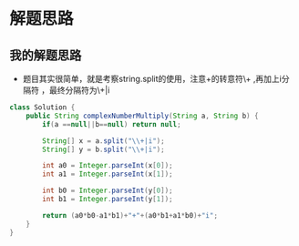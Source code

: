 # 解题思路

## 我的解题思路
- 题目其实很简单，就是考察string.split的使用，注意+的转意符\\+ ,再加上i分隔符 ，最终分隔符为\\+|i


```java
class Solution {
    public String complexNumberMultiply(String a, String b) {
        if(a ==null||b==null) return null;

        String[] x = a.split("\\+|i");
        String[] y = b.split("\\+|i");

        int a0 = Integer.parseInt(x[0]);
        int a1 = Integer.parseInt(x[1]);

        int b0 = Integer.parseInt(y[0]);
        int b1 = Integer.parseInt(y[1]);

        return (a0*b0-a1*b1)+"+"+(a0*b1+a1*b0)+"i";
    }
}
```

